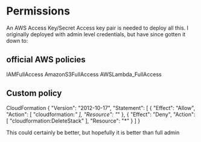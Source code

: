 # Permissions
An AWS Access Key/Secret Access key pair is needed to deploy all this. I originally deployed with admin level credentials, but have since gotten it down to:
## official AWS policies
IAMFullAccess
AmazonS3FullAccess
AWSLambda_FullAccess

## Custom policy
CloudFormation
{
    "Version": "2012-10-17",
    "Statement": [
        {
            "Effect": "Allow",
            "Action": [
                "cloudformation:*"
            ],
            "Resource": "*"
        },
        {
            "Effect": "Deny",
            "Action": [
                "cloudformation:DeleteStack"
            ],
            "Resource": "*"
        }
    ]
}

This could certainly be better, but hopefully it is better than full admin
